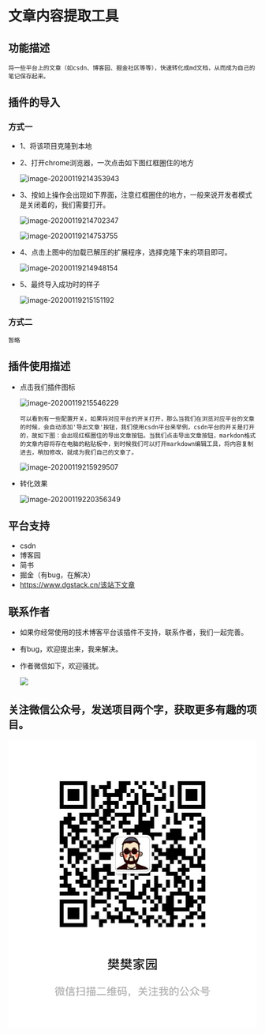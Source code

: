 # 文章内容提取工具

## 功能描述

```
将一些平台上的文章（如csdn、博客园、掘金社区等等），快速转化成md文档，从而成为自己的笔记保存起来。
```

## 插件的导入

### 方式一

- 1、将该项目克隆到本地

- 2、打开chrome浏览器，一次点击如下图红框圈住的地方

  ![image-20200119214353943](https://github.com/fandsimple/chrome_copy/blob/master/readmeImg/image-20200119214353943.png)

- 3、按如上操作会出现如下界面，注意红框圈住的地方，一般来说开发者模式是关闭着的，我们需要打开。

  ![image-20200119214702347](https://github.com/fandsimple/chrome_copy/blob/master/readmeImg/image-20200119214702347.png)

  ![image-20200119214753755](https://github.com/fandsimple/chrome_copy/blob/master/readmeImg/image-20200119214753755.png)

- 4、点击上图中的加载已解压的扩展程序，选择克隆下来的项目即可。

  ![image-20200119214948154](https://github.com/fandsimple/chrome_copy/blob/master/readmeImg/image-20200119214948154.png)

- 5、最终导入成功时的样子

  ![image-20200119215151192](https://github.com/fandsimple/chrome_copy/blob/master/readmeImg/image-20200119215151192.png)

  

### 方式二

```
暂略
```

## 插件使用描述

- 点击我们插件图标

  ![image-20200119215546229](https://github.com/fandsimple/chrome_copy/blob/master/readmeImg/image-20200119215546229.png)

  ```
  可以看到有一些配置开关，如果将对应平台的开关打开，那么当我们在浏览对应平台的文章的时候，会自动添加'导出文章'按钮，我们使用csdn平台来举例，csdn平台的开关是打开的，故如下图：会出现红框圈住的导出文章按钮。当我们点击导出文章按钮，markdon格式的文章内容将存在电脑的粘贴板中，到时候我们可以打开markdown编辑工具，将内容复制进去，稍加修改，就成为我们自己的文章了。
  ```

  ![image-20200119215929507](https://github.com/fandsimple/chrome_copy/blob/master/readmeImg/image-20200119215929507.png)

- 转化效果

  ![image-20200119220356349](https://github.com/fandsimple/chrome_copy/blob/master/readmeImg/image-20200119220356349.png)



## 平台支持

- csdn
- 博客园
- 简书
- 掘金（有bug，在解决）
- https://www.dgstack.cn/该站下文章

## 联系作者

- 如果你经常使用的技术博客平台该插件不支持，联系作者，我们一起完善。

- 有bug，欢迎提出来，我来解决。

- 作者微信如下，欢迎骚扰。

  ![](https://github.com/fandsimple/chrome_copy/blob/master/readmeImg/WechatIMG2099.png)
  
## 关注微信公众号，发送项目两个字，获取更多有趣的项目。
![gongzonghao](https://github.com/fandsimple/src/blob/master/img/gongzonghao.jpeg)

  

  

  
